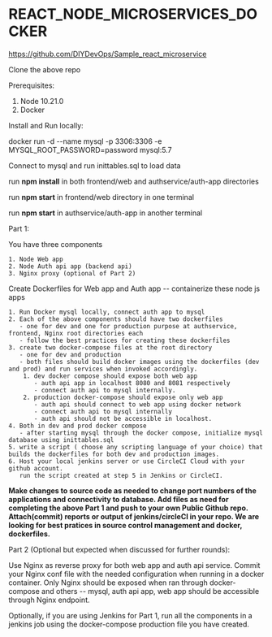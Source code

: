 # REACT_NODE_MICROSERVICES_DOCKER

https://github.com/DIYDevOps/Sample_react_microservice

Clone the above repo

Prerequisites:

1. Node 10.21.0
2. Docker

Install and Run locally:

docker run -d --name mysql -p 3306:3306 -e MYSQL_ROOT_PASSWORD=password mysql:5.7

Connect to mysql and run inittables.sql to load data

run **npm install** in both frontend/web and authservice/auth-app directories

run **npm start** in frontend/web directory in one terminal

run **npm start** in authservice/auth-app in another terminal

Part 1:

You have three components 
    
    1. Node Web app
    2. Node Auth api app (backend api)
    3. Nginx proxy (optional of Part 2)

Create Dockerfiles for Web app and Auth app -- containerize these node js apps

    1. Run Docker mysql locally, connect auth app to mysql
    2. Each of the above components should have two dockerfiles 
       - one for dev and one for production purpose at authservice, frontend, Nginx root directories each 
       - follow the best practices for creating these dockerfiles
    3. create two docker-compose files at the root directory 
       - one for dev and production 
       - both files should build docker images using the dockerfiles (dev and prod) and run services when invoked accordingly.
        1. dev docker compose should expose both web app 
           - auth api app in localhost 8080 and 8081 respectively 
           - connect auth api to mysql internally.
        2. production docker-compose should expose only web app 
           - auth api should connect to web app using docker network
           - connect auth api to mysql internally
           - auth api should not be accessible in localhost.
    4. Both in dev and prod docker compose 
       - after starting mysql through the docker compose, initialize mysql database using inittables.sql
    5. write a script ( choose any scripting language of your choice) that builds the dockerfiles for both dev and production images.
    6. Host your local jenkins server or use CircleCI Cloud with your github account. 
       run the script created at step 5 in Jenkins or CircleCI.  

**Make changes to source code as needed to change port numbers of the applications and connectivity to database.
Add files as need for completing the above Part 1 and push to your own Public Github repo. Attach(commit) reports or output of jenkins/circleCI in your repo.
We are looking for best pratices in source control management and docker, dockerfiles.**

Part 2 (Optional but expected when discussed for further rounds):

Use Nginx as reverse proxy for both web app and auth api service.
Commit your Nginx conf file with the needed configuration when running in a docker container.
Only Nginx should be exposed when ran through docker-compose and others -- mysql, auth api app, web app should be accessible through Nginx endpoint.

Optionally, if you are using Jenkins for Part 1, run all the components in a jenkins job using the docker-compose production file you have created.

